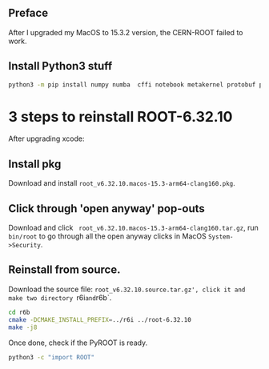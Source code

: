 ## Preface
After I upgraded my MacOS to 15.3.2 version, the CERN-ROOT failed to work.

## Install Python3 stuff
```bash
python3 -m pip install numpy numba  cffi notebook metakernel protobuf pyspark dask ndistributed pytest pandas tensorflow-macos torch scikit-learn ipython jupyter
```

# 3 steps to reinstall ROOT-6.32.10
After upgrading xcode:
## Install pkg
Download and install `root_v6.32.10.macos-15.3-arm64-clang160.pkg`.

## Click through 'open anyway' pop-outs
Download and click ` root_v6.32.10.macos-15.3-arm64-clang160.tar.gz`, run `bin/root` to go through all the open anyway clicks in MacOS `System->Security`.

## Reinstall from source.
Download the source file: `root_v6.32.10.source.tar.gz', click it and make two directory `r6i` and `r6b`.

```bash
cd r6b
cmake -DCMAKE_INSTALL_PREFIX=../r6i ../root-6.32.10
make -j8
```
Once done, check if the PyROOT is ready.
```bash
python3 -c "import ROOT"
```


